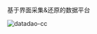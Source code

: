基于界面采集&还原的数据平台


![datadao-cc](https://user-images.githubusercontent.com/4518136/197148890-ff4d5c69-58e1-42b3-ac5e-6a0fb62df5f6.jpg)

